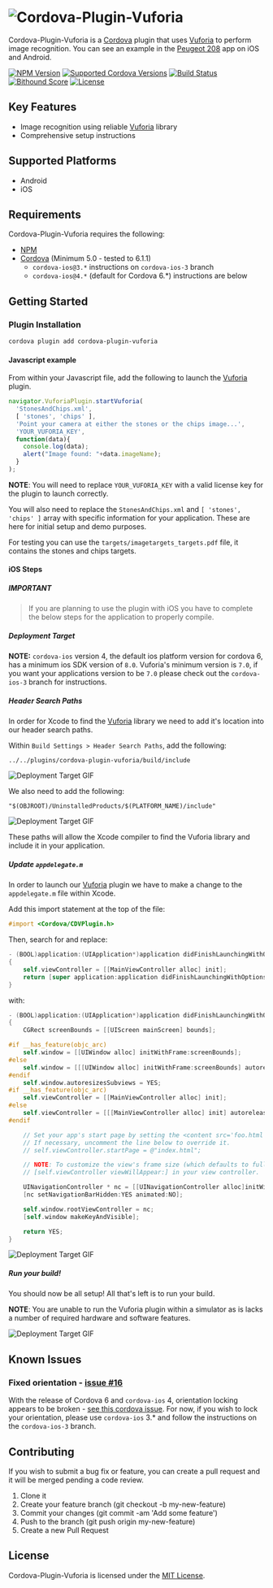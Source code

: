 # ![Cordova-Plugin-Vuforia][logo]
Cordova-Plugin-Vuforia is a [Cordova][cordova] plugin that uses [Vuforia][vuforia] to perform image recognition. You can see an example in the [Peugeot 208][peugeot] app on iOS and Android.

[![NPM Version][shield-npm]][info-npm]
[![Supported Cordova Versions][shield-cordova]][info-npm]
[![Build Status][shield-travis]][info-travis]
[![Bithound Score][shield-bithound]][info-bithound]
[![License][shield-license]][info-license]


## Key Features
- Image recognition using reliable [Vuforia][vuforia] library
- Comprehensive setup instructions


## Supported Platforms
- Android
- iOS


## Requirements
Cordova-Plugin-Vuforia requires the following:
* [NPM][npm]
* [Cordova][cordova] (Minimum 5.0 - tested to 6.1.1)
  * `cordova-ios@3.*` instructions on `cordova-ios-3` branch
  * `cordova-ios@4.*` (default for Cordova 6.*) instructions are below


## Getting Started
### Plugin Installation
```bash
cordova plugin add cordova-plugin-vuforia
```

#### Javascript example
From within your Javascript file, add the following to launch the [Vuforia][vuforia] plugin.
```javascript
navigator.VuforiaPlugin.startVuforia(
  'StonesAndChips.xml',
  [ 'stones', 'chips' ],
  'Point your camera at either the stones or the chips image...',
  'YOUR_VUFORIA_KEY',
  function(data){
    console.log(data);
    alert("Image found: "+data.imageName);
  }
);
```

**NOTE**: You will need to replace `YOUR_VUFORIA_KEY` with a valid license key for the plugin to launch correctly.

You will also need to replace the `StonesAndChips.xml` and `[ 'stones', 'chips' ]` array with specific information for your application. These are here for initial setup and demo purposes.

For testing you can use the `targets/imagetargets_targets.pdf` file, it contains the stones and chips targets.


#### iOS Steps
##### IMPORTANT
> If you are planning to use the plugin with iOS you have to complete the below steps for the application to properly compile.


##### Deployment Target
**NOTE:** `cordova-ios` version 4, the default ios platform version for cordova 6, has a minimum ios SDK version of `8.0`. Vuforia's minimum version is `7.0`, if you want your applications version to be `7.0` please check out the `cordova-ios-3` branch for instructions.


##### Header Search Paths
In order for Xcode to find the [Vuforia][vuforia] library we need to add it's location into our header search paths.

Within `Build Settings > Header Search Paths`, add the following:

`../../plugins/cordova-plugin-vuforia/build/include`

![[Deployment Target GIF][stage-3]][stage-3]

We also need to add the following:

`"$(OBJROOT)/UninstalledProducts/$(PLATFORM_NAME)/include"`

![[Deployment Target GIF][stage-4]][stage-4]

These paths will allow the Xcode compiler to find the Vuforia library and include it in your application.


##### Update `appdelegate.m`
In order to launch our [Vuforia][vuforia] plugin we have to make a change to the `appdelegate.m` file within Xcode.

Add this import statement at the top of the file:
```objective-c
#import <Cordova/CDVPlugin.h>
```

Then, search for and replace:
```objective-c
- (BOOL)application:(UIApplication*)application didFinishLaunchingWithOptions:(NSDictionary*)launchOptions
{
    self.viewController = [[MainViewController alloc] init];
    return [super application:application didFinishLaunchingWithOptions:launchOptions];
}
```

with:
```objective-c
- (BOOL)application:(UIApplication*)application didFinishLaunchingWithOptions:(NSDictionary*)launchOptions
{
    CGRect screenBounds = [[UIScreen mainScreen] bounds];

#if __has_feature(objc_arc)
    self.window = [[UIWindow alloc] initWithFrame:screenBounds];
#else
    self.window = [[[UIWindow alloc] initWithFrame:screenBounds] autorelease];
#endif
    self.window.autoresizesSubviews = YES;
#if __has_feature(objc_arc)
    self.viewController = [[MainViewController alloc] init];
#else
    self.viewController = [[[MainViewController alloc] init] autorelease];
#endif

    // Set your app's start page by setting the <content src='foo.html' /> tag in config.xml.
    // If necessary, uncomment the line below to override it.
    // self.viewController.startPage = @"index.html";

    // NOTE: To customize the view's frame size (which defaults to full screen), override
    // [self.viewController viewWillAppear:] in your view controller.

    UINavigationController * nc = [[UINavigationController alloc]initWithRootViewController:self.viewController];
    [nc setNavigationBarHidden:YES animated:NO];

    self.window.rootViewController = nc;
    [self.window makeKeyAndVisible];

    return YES;
}

```

![[Deployment Target GIF][stage-5-2]][stage-5-2]


##### Run your build!
You should now be all setup! All that's left is to run your build.

**NOTE**: You are unable to run the Vuforia plugin within a simulator as is lacks a number of required hardware and software features.

![[Deployment Target GIF][stage-6-2]][stage-6-2]

## Known Issues
### Fixed orientation - [issue #16][issue-16]
With the release of Cordova 6 and `cordova-ios` 4, orientation locking appears to be broken - [see this cordova issue][cordova-orientation-issue]. For now, if you wish to lock your orientation, please use `cordova-ios` 3.* and follow the instructions on the `cordova-ios-3` branch.


## Contributing
If you wish to submit a bug fix or feature, you can create a pull request and it will be merged pending a code review.

1. Clone it
2. Create your feature branch (git checkout -b my-new-feature)
3. Commit your changes (git commit -am 'Add some feature')
4. Push to the branch (git push origin my-new-feature)
5. Create a new Pull Request


## License
Cordova-Plugin-Vuforia is licensed under the [MIT License][info-license].

[logo]: https://cdn.rawgit.com/thisisbd/cordova-plugin-vuforia/d14d00720569fea02d29cded4de3c6e617c87537/images/logo.svg
[stage-3]: https://raw.githubusercontent.com/thisisbd/cordova-plugin-vuforia/master/images/stage-3.gif
[stage-4]: https://raw.githubusercontent.com/thisisbd/cordova-plugin-vuforia/master/images/stage-4.gif
[stage-5-2]: https://raw.githubusercontent.com/thisisbd/cordova-plugin-vuforia/master/images/stage-5-2.gif
[stage-6-2]: https://raw.githubusercontent.com/thisisbd/cordova-plugin-vuforia/master/images/stage-6-2.gif

[cordova]: https://cordova.apache.org/
[vuforia]: https://www.vuforia.com/
[npm]: https://www.npmjs.com
[issue-16]: https://github.com/thisisbd/cordova-plugin-vuforia/issues/16
[cordova-orientation-issue]: https://github.com/apache/cordova-lib/pull/260
[peugeot]: https://itunes.apple.com/gb/app/new-peugeot-208/id1020630968?mt=8

[info-npm]: https://www.npmjs.com/package/cordova-plugin-vuforia
[info-travis]: https://travis-ci.org/thisisbd/cordova-plugin-vuforia
[info-license]: LICENSE
[info-bithound]: https://www.bithound.io/github/thisisbd/cordova-plugin-vuforia
[shield-npm]: https://img.shields.io/npm/v/cordova-plugin-vuforia.svg
[shield-travis]: https://img.shields.io/travis/thisisbd/cordova-plugin-vuforia.svg
[shield-license]: https://img.shields.io/badge/license-MIT-blue.svg
[shield-bithound]: https://www.bithound.io/github/thisisbd/cordova-plugin-vuforia/badges/score.svg
[shield-cordova]: https://img.shields.io/badge/cordova%20support-5.*%20--%206.*-blue.svg
